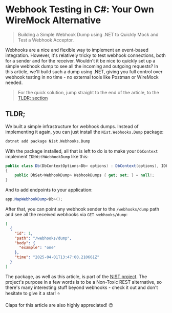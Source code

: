 # Webhook Testing in C#: Your Own WireMock Alternative

> Building a Simple Webhook Dump using .NET to Quickly Mock and Test a Webhook Acceptor.

Webhooks are a nice and flexible way to implement an event-based integration. However, it's relatively tricky to test webhook connections, both for a sender and for the receiver. Wouldn't it be nice to quickly set up a simple webhook dump to see all the incoming and outgoing requests? In this article, we'll build such a dump using .NET, giving you full control over webhook testing in no time - no external tools like Postman or WireMock needed.

> For the quick solution, jump straight to the end of the article, to the [TLDR; section](#tldr)

## TLDR;

We built a simple infrastructure for webhook dumps. Instead of implementing it again, you can just install the `Nist.Webhooks.Dump` package:

```sh
dotnet add package Nist.Webhooks.Dump
```

With the package installed, all that is left to do is to make your `DbContext` implement  `IDbWithWebhookDump` like this:

```csharp
public class Db(DbContextOptions<Db> options) : DbContext(options), IDbWithWebhookDump
{
    public DbSet<WebhookDump> WebhookDumps { get; set; } = null!;
}
```

And to add endpoints to your application:

```csharp
app.MapWebhookDump<Db>();
```

After that, you can point any webhook sender to the `/webhooks/dump` path and see all the received webhooks via `GET webhooks/dump`:

```json
[
  {
    "id": 1,
    "path": "/webhooks/dump",
    "body": {
      "example": "one"
    },
    "time": "2025-04-01T13:47:00.210661Z"
  }
]
```

The package, as well as this article, is part of the [NIST project](https://github.com/astorDev/nist). The project's purpose in a few words is to be a Non-Toxic REST alternative, so there's many interesting stuff beyond webhooks - check it out and don't hesitate to give it a star! ⭐

Claps for this article are also highly appreciated! 😉

